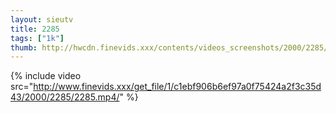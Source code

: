 ```yaml
--- 
layout: sieutv
title: 2285
tags: ["1k"]
thumb: http://hwcdn.finevids.xxx/contents/videos_screenshots/2000/2285/preview.mp4.jpg
---
```

{% include video src="http://www.finevids.xxx/get_file/1/c1ebf906b6ef97a0f75424a2f3c35d43/2000/2285/2285.mp4/" %} 
